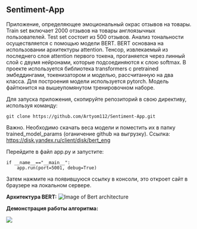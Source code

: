 ## Sentiment-App

Приложение, определяющее эмоциональный окрас отзывов на товары. Train set включает 2000 отзывов на товары англоязычных пользователей. Test set состоит из 500 отзывов. Анализ тональности осуществляется с помощью модели BERT. BERT основана на использовании архитектуры attention. Тенсор, извлекаемый из последнего слоя attention первого токена, проганяется через линный слой с двумя нейронами, которые подсоединяются к слою softmax. В проекте используется библиотека transformers с pretrained эмбеддингами, токенизатором и моделью, рассчитанную на два класса. Для построения модели используется pytorch. Модель файтюнится на вышеупомянутом тренировочном наборе.

Для запуска приложения, скопируйте репозиторий в свою директиву, используя команду:
```
git clone https://github.com/Artyom112/Sentiment-App.git
```

Важно. Необходимо скачать веса модели и поместить их в папку trained_model_params (оганичение github на выгрузку). Ссылка: https://disk.yandex.ru/client/disk/bert_eng

Перейдите в файл app.py и запустите:
```
if __name__=="__main__":
    app.run(port=5001, debug=True)
```

Затем нажмите на появившуюся ссылку в консоли, это откроет сайт в браузере на локальном сервере.

**Архитектура BERT:**
![Image of Bert architecture](http://jalammar.github.io/images/bert-output-vector.png)

**Демонстрация работы алгоритма:**

![](/images/new_gif_image.gif)

